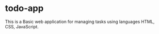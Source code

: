 # todo-app
This is a Basic web application for managing tasks using languages HTML, CSS, JavaScript.
